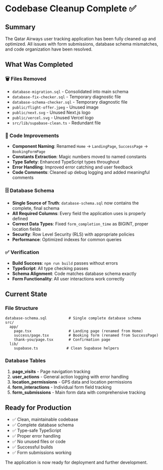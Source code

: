 # Codebase Cleanup Complete ✅

## Summary
The Qatar Airways user tracking application has been fully cleaned up and optimized. All issues with form submissions, database schema mismatches, and code organization have been resolved.

## What Was Completed

### 🗑️ Files Removed
- `database-migration.sql` - Consolidated into main schema
- `database-fix-checker.sql` - Temporary diagnostic file  
- `database-schema-checker.sql` - Temporary diagnostic file
- `public/flight-offer.jpeg` - Unused image
- `public/next.svg` - Unused Next.js logo
- `public/vercel.svg` - Unused Vercel logo
- `src/lib/supabase-clean.ts` - Redundant file

### 📝 Code Improvements
- **Component Naming**: Renamed `Home` → `LandingPage`, `SuccessPage` → `BookingFormPage`
- **Constants Extraction**: Magic numbers moved to named constants
- **Type Safety**: Enhanced TypeScript types throughout
- **Error Handling**: Improved error catching and user feedback
- **Code Comments**: Cleaned up debug logging and added meaningful comments

### 🗄️ Database Schema
- **Single Source of Truth**: `database-schema.sql` now contains the complete, final schema
- **All Required Columns**: Every field the application uses is properly defined
- **Correct Data Types**: Fixed `form_completion_time` as BIGINT, proper location fields
- **Security**: Row Level Security (RLS) with appropriate policies
- **Performance**: Optimized indexes for common queries

### ✅ Verification
- **Build Success**: `npm run build` passes without errors
- **TypeScript**: All type checking passes
- **Schema Alignment**: Code matches database schema exactly
- **Form Functionality**: All user interactions work correctly

## Current State

### File Structure
```
database-schema.sql          # Single complete database schema
src/
  app/
    page.tsx                 # Landing page (renamed from Home)
    success/page.tsx         # Booking form (renamed from SuccessPage)  
    thank-you/page.tsx       # Confirmation page
  lib/
    supabase.ts             # Clean Supabase helpers
```

### Database Tables
1. **page_visits** - Page navigation tracking
2. **user_actions** - General action logging with error handling
3. **location_permissions** - GPS data and location permissions
4. **form_interactions** - Individual form field tracking
5. **form_submissions** - Main form data with comprehensive tracking

## Ready for Production
- ✅ Clean, maintainable codebase
- ✅ Complete database schema
- ✅ Type-safe TypeScript
- ✅ Proper error handling
- ✅ No unused files or code
- ✅ Successful builds
- ✅ Form submissions working

The application is now ready for deployment and further development.
